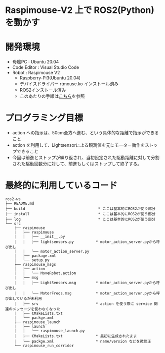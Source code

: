 # Raspimouse-V2 上で ROS2(Python) を動かす

# 開発環境
- 母艦PC : Ubuntu 20.04
- Code Editor : Visual Studio Code
- Robot : Raspimouse V2
  - Raspberry-Pi3(Ubuntu 20.04)
  - デバイスドライバー rtmouse.ko インストール済み
  - ROS2インストール済み
  - このあたりの手順は[こちら](https://github.com/ryotaronaka/Raspimouse-ROS2_foxy)を参照
 
# プログラミング目標
- action への指示は、50cm全方へ進む、という具体的な距離で指示ができること
- action を利用して、Lightsensorによる観測値を元にモーター動作をストップできること
- 今回は前進とストップが繰り返され、当初設定された駆動距離に対して分割された駆動回数分に対して、前進もしくはストップして終了する。

# 最終的に利用しているコード
```
ros2-ws
├── README.md
├── build                                 * ここは基本的にROS2が使う部分
├── install                               * ここは基本的にROS2が使う部分
├── log                                   * ここは基本的にROS2が使う部分
└── src
    ├── raspimouse
    |   ├── raspimouse
    |   |   ├── __init__.py
    |   |   ├── lightsensors.py          * motor_action_server.pyから呼び出し
    |   |   └── motor_action_server.py
    |   ├── package.xml
    |   └── setup.py
    ├── raspimouse_msgs
    |   ├── action
    |   |   └── MoveRobot.action
    |   ├── msg
    |   |   ├── LightSensors.msg         * motor_action_server.pyから呼び出し
    |   |   └── MotorFreqs.msg           * motor_action_server.pyから呼び出しているが未利用
    |   ├── srv                          * action を使う際に service 関連のメッセージを使わなくなった
    |   ├── CMakeLists.txt
    |   └── packge.xml
    ├── raspimouse_launch
    |   ├── launch
    |   |   └── raspimouse_launch.py
    |   ├── CMakeLists.txt               * 最初に生成されたまま
    |   └── packge.xml                   * name/version などを微修正
    └── raspimouse_run_corridor
```

